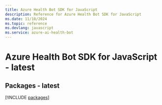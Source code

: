 ```yaml
---
title: Azure Health Bot SDK for JavaScript
description: Reference for Azure Health Bot SDK for JavaScript
ms.date: 11/18/2024
ms.topic: reference
ms.devlang: javascript
ms.service: azure-ai-health-bot
---
```

# Azure Health Bot SDK for JavaScript - latest
## Packages - latest
[!INCLUDE [packages](health-bot-index.md)]